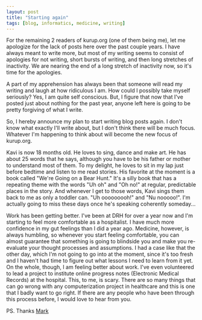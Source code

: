 ```yaml
---
layout: post
title: "Starting again"
tags: [blog, informatics, medicine, writing]
---
```


For the remaining 2 readers of kurup.org (one of them being me), let me apologize for the lack of posts here over the past couple years. I have always meant to write more, but most of my writing seems to consist of apologies for not writing, short bursts of writing, and then long stretches of inactivity. We are nearing the end of a long stretch of inactivity now, so it's time for the apologies.

A part of my apprehension has always been that someone will read my writing and laugh at how ridiculous I am. How could I possibly take myself seriously? Yes, I am quite self conscious. But, I figure that now that I've posted just about nothing for the past year, anyone left here is going to be pretty forgiving of what I write.

So, I hereby announce my plan to start writing blog posts again. I don't know what exactly I'll write about, but I don't think there will be much focus. Whatever I'm happening to think about will become the new focus of kurup.org.

Kavi is now 18 months old. He loves to sing, dance and make art. He has about 25 words that he says, although you have to be his father or mother to understand most of them. To my delight, he loves to sit in my lap just before bedtime and listen to me read stories. His favorite at the moment is a book called "We're Going on a Bear Hunt." It's a silly book that has a repeating theme with the words "Uh oh" and "Oh no!" at regular, predictable places in the story. And whenever I get to those words, Kavi sings them back to me as only a toddler can. "Uh ooooooooh!" and "Nu nooooo!". I'm actually going to miss these days once he's speaking coherently someday...

Work has been getting better. I've been at DRH for over a year now and I'm starting to feel more comfortable as a hospitalist. I have much more confidence in my gut feelings than I did a year ago. Medicine, however, is always humbling, so whenever you start feeling comfortable, you can almost guarantee that something is going to blindside you and make you re-evaluate your thought processes and assumptions. I had a case like that the other day, which I'm not going to go into at the moment, since it's too fresh and I haven't had time to figure out what lessons I need to learn from it yet. On the whole, though, I am feeling better about work. I've even volunteered to lead a project to institute online progress notes (Electronic Medical Records) at the hospital. This, to me, is scary. There are so many things that can go wrong with any computerization project in healthcare and this is one that I badly want to go right. If there are any people who have been through this process before, I would love to hear from you.

PS. Thanks [Mark](http://mark.aufflick.com)
